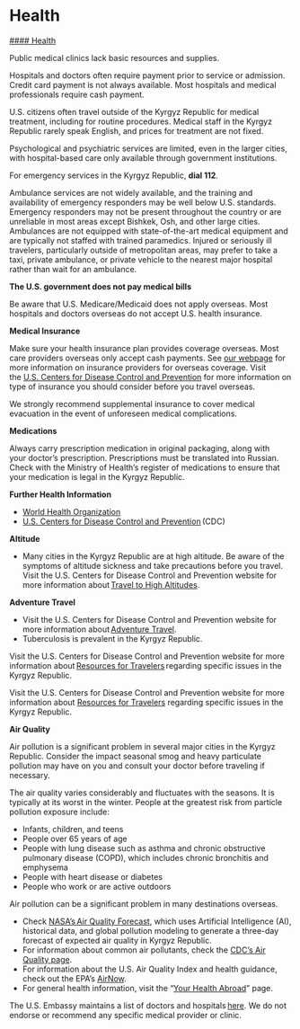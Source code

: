 # Health

[#### Health](javascript:void(0); "Health")

Public medical clinics lack basic resources and supplies.

Hospitals and doctors often require payment prior to service or admission. Credit card payment is not always available. Most hospitals and medical professionals require cash payment.

U.S. citizens often travel outside of the Kyrgyz Republic for medical treatment, including for routine procedures. Medical staff in the Kyrgyz Republic rarely speak English, and prices for treatment are not fixed.

Psychological and psychiatric services are limited, even in the larger cities, with hospital-based care only available through government institutions.

For emergency services in the Kyrgyz Republic, **dial 112**.

Ambulance services are not widely available, and the training and availability of emergency responders may be well below U.S. standards. Emergency responders may not be present throughout the country or are unreliable in most areas except Bishkek, Osh, and other large cities. Ambulances are not equipped with state-of-the-art medical equipment and are typically not staffed with trained paramedics. Injured or seriously ill travelers, particularly outside of metropolitan areas, may prefer to take a taxi, private ambulance, or private vehicle to the nearest major hospital rather than wait for an ambulance.

**The U.S. government does not pay medical bills**

Be aware that U.S. Medicare/Medicaid does not apply overseas. Most hospitals and doctors overseas do not accept U.S. health insurance.

**Medical Insurance**

Make sure your health insurance plan provides coverage overseas. Most care providers overseas only accept cash payments. See [our webpage](https://travel.state.gov/content/travel/en/international-travel/before-you-go/your-health-abroad/Insurance_Coverage_Overseas.html) for more information on insurance providers for overseas coverage. Visit the [U.S. Centers for Disease Control and Prevention](https://wwwnc.cdc.gov/travel/page/insurance) for more information on type of insurance you should consider before you travel overseas.

We strongly recommend supplemental insurance to cover medical evacuation in the event of unforeseen medical complications.

**Medications**

Always carry prescription medication in original packaging, along with your doctor’s prescription. Prescriptions must be translated into Russian. Check with the Ministry of Health’s register of medications to ensure that your medication is legal in the Kyrgyz Republic.

**Further Health Information**

* [World Health Organization](https://www.who.int/travel-advice)
* [U.S. Centers for Disease Control and Prevention](https://wwwnc.cdc.gov/travel/) (CDC)

**Altitude**

* Many cities in the Kyrgyz Republic are at high altitude. Be aware of the symptoms of altitude sickness and take precautions before you travel. Visit the U.S. Centers for Disease Control and Prevention website for more information about [Travel to High Altitudes](https://wwwnc.cdc.gov/travel/page/travel-to-high-altitudes).

**Adventure Travel**

* Visit the U.S. Centers for Disease Control and Prevention website for more information about [Adventure Travel](https://wwwnc.cdc.gov/travel/page/travel-to-the-extreme).
* Tuberculosis is prevalent in the Kyrgyz Republic.

Visit the U.S. Centers for Disease Control and Prevention website for more information about [Resources for Travelers](https://wwwnc.cdc.gov/travel/page/traveler-information-center) regarding specific issues in the Kyrgyz Republic.

Visit the U.S. Centers for Disease Control and Prevention website for more information about [Resources for Travelers](https://wwwnc.cdc.gov/travel/page/traveler-information-center) regarding specific issues in the Kyrgyz Republic.

**Air Quality**

Air pollution is a significant problem in several major cities in the Kyrgyz Republic. Consider the impact seasonal smog and heavy particulate pollution may have on you and consult your doctor before traveling if necessary.

The air quality varies considerably and fluctuates with the seasons. It is typically at its worst in the winter. People at the greatest risk from particle pollution exposure include:

* Infants, children, and teens
* People over 65 years of age
* People with lung disease such as asthma and chronic obstructive pulmonary disease (COPD), which includes chronic bronchitis and emphysema
* People with heart disease or diabetes
* People who work or are active outdoors

Air pollution can be a significant problem in many destinations overseas.

* Check [NASA’s Air Quality Forecast](https://aeronet.gsfc.nasa.gov/new_web/aqforecast), which uses Artificial Intelligence (AI), historical data, and global pollution modeling to generate a three-day forecast of expected air quality in Kyrgyz Republic.
* For information about common air pollutants, check the [CDC’s Air Quality page](https://www.cdc.gov/air-quality/pollutants/).
* For information about the U.S. Air Quality Index and health guidance, check out the EPA’s [AirNow](https://www.airnow.gov/aqi/aqi-basics/).
* For general health information, visit the “[Your Health Abroad](https://travel.state.gov/content/travel/en/international-travel/before-you-go/your-health-abroad.html)” page.

The U.S. Embassy maintains a list of doctors and hospitals [here](https://kg.usembassy.gov/medical-assistance/). We do not endorse or recommend any specific medical provider or clinic.